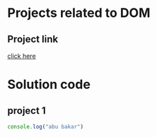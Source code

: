 <!-- md => mark down file -->
# Projects related to DOM
## Project link
[click here](https://stackblitz.com/edit/dom-project-chaiaurcode?file=index.html)

# Solution code 

## project 1 

```javascript 
console.log("abu bakar")
```